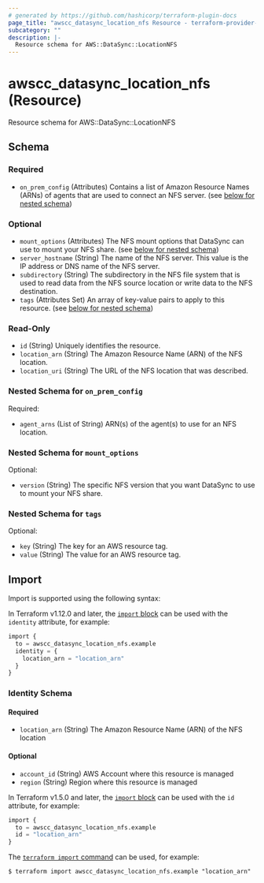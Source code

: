```yaml
---
# generated by https://github.com/hashicorp/terraform-plugin-docs
page_title: "awscc_datasync_location_nfs Resource - terraform-provider-awscc"
subcategory: ""
description: |-
  Resource schema for AWS::DataSync::LocationNFS
---
```


# awscc_datasync_location_nfs (Resource)

Resource schema for AWS::DataSync::LocationNFS



<!-- schema generated by tfplugindocs -->
## Schema

### Required

- `on_prem_config` (Attributes) Contains a list of Amazon Resource Names (ARNs) of agents that are used to connect an NFS server. (see [below for nested schema](#nestedatt--on_prem_config))

### Optional

- `mount_options` (Attributes) The NFS mount options that DataSync can use to mount your NFS share. (see [below for nested schema](#nestedatt--mount_options))
- `server_hostname` (String) The name of the NFS server. This value is the IP address or DNS name of the NFS server.
- `subdirectory` (String) The subdirectory in the NFS file system that is used to read data from the NFS source location or write data to the NFS destination.
- `tags` (Attributes Set) An array of key-value pairs to apply to this resource. (see [below for nested schema](#nestedatt--tags))

### Read-Only

- `id` (String) Uniquely identifies the resource.
- `location_arn` (String) The Amazon Resource Name (ARN) of the NFS location.
- `location_uri` (String) The URL of the NFS location that was described.

<a id="nestedatt--on_prem_config"></a>
### Nested Schema for `on_prem_config`

Required:

- `agent_arns` (List of String) ARN(s) of the agent(s) to use for an NFS location.


<a id="nestedatt--mount_options"></a>
### Nested Schema for `mount_options`

Optional:

- `version` (String) The specific NFS version that you want DataSync to use to mount your NFS share.


<a id="nestedatt--tags"></a>
### Nested Schema for `tags`

Optional:

- `key` (String) The key for an AWS resource tag.
- `value` (String) The value for an AWS resource tag.

## Import

Import is supported using the following syntax:

In Terraform v1.12.0 and later, the [`import` block](https://developer.hashicorp.com/terraform/language/import) can be used with the `identity` attribute, for example:

```terraform
import {
  to = awscc_datasync_location_nfs.example
  identity = {
    location_arn = "location_arn"
  }
}
```

<!-- schema generated by tfplugindocs -->
### Identity Schema

#### Required

- `location_arn` (String) The Amazon Resource Name (ARN) of the NFS location

#### Optional

- `account_id` (String) AWS Account where this resource is managed
- `region` (String) Region where this resource is managed

In Terraform v1.5.0 and later, the [`import` block](https://developer.hashicorp.com/terraform/language/import) can be used with the `id` attribute, for example:

```terraform
import {
  to = awscc_datasync_location_nfs.example
  id = "location_arn"
}
```

The [`terraform import` command](https://developer.hashicorp.com/terraform/cli/commands/import) can be used, for example:

```shell
$ terraform import awscc_datasync_location_nfs.example "location_arn"
```
